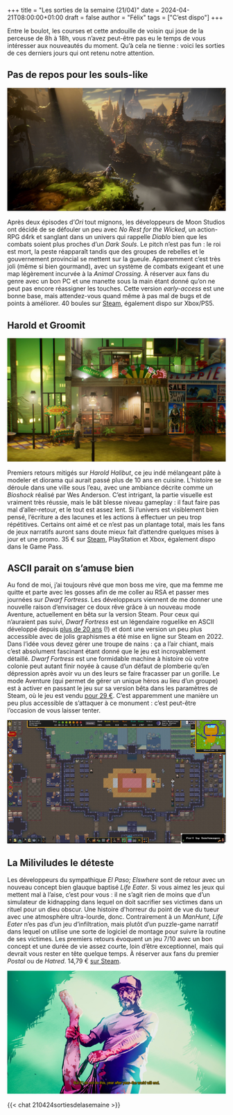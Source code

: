 +++
title = "Les sorties de la semaine (21/04)"
date = 2024-04-21T08:00:00+01:00
draft = false
author = "Félix"
tags = ["C’est dispo"]
+++ 
 
Entre le boulot, les courses et cette andouille de voisin qui joue de la perceuse de 8h à 18h, vous n’avez peut-être pas eu le temps de vous intéresser aux nouveautés du moment. Qu’à cela ne tienne : voici les sorties de ces derniers jours qui ont retenu notre attention.

## Pas de repos pour les souls-like

![Capture d’écran du jeu No rest for the wicked](nrftw.jpg "À l’attaque (de votre GPU)")

Après deux épisodes d’*Ori* tout mignons, les développeurs de Moon Studios ont décidé de se défouler un peu avec *No Rest for the Wicked*, un action-RPG d4rk et sanglant dans un univers qui rappelle *Diablo* bien que les combats soient plus proches d’un *Dark Souls*. Le pitch n’est pas fun : le roi est mort, la peste réapparaît tandis que des groupes de rebelles et le gouvernement provincial se mettent sur la gueule. Apparemment c’est très joli (même si bien gourmand), avec un système de combats exigeant et une map légèrement incurvée à la *Animal Crossing*. À réserver aux fans du genre avec un bon PC et une manette sous la main étant donné qu’on ne peut pas encore réassigner les touches. Cette version *early-access* est une bonne base, mais attendez-vous quand même à pas mal de bugs et de points à améliorer. 40 boules sur [Steam](https://store.steampowered.com/app/1371980/No_Rest_for_the_Wicked/), également dispo sur Xbox/PS5.

## Harold et Groomit

![Capture d’écran du jeu Harold Halibut](harold.jpg "Vous avez dit Rapture ?")

Premiers retours mitigés sur *Harold Halibut*, ce jeu indé mélangeant pâte à modeler et diorama qui aurait passé plus de 10 ans en cuisine. L’histoire se déroule dans une ville sous l’eau, avec une ambiance décrite comme un *Bioshock* réalisé par Wes Anderson. C’est intrigant, la partie visuelle est vraiment très réussie, mais le bât blesse niveau gameplay : il faut faire pas mal d’aller-retour, et le tout est assez lent. Si l’univers est visiblement bien pensé, l’écriture a des lacunes et les actions à effectuer un peu trop répétitives. Certains ont aimé et ce n’est pas un plantage total, mais les fans de jeux narratifs auront sans doute mieux fait d’attendre quelques mises à jour et une promo. 35 € sur [Steam](https://store.steampowered.com/app/924750/Harold_Halibut/), PlayStation et Xbox, également dispo dans le Game Pass.


## ASCII parait on s’amuse bien

Au fond de moi, j’ai toujours rêvé que mon boss me vire, que ma femme me quitte et parte avec les gosses afin de me coller au RSA et passer mes journées sur *Dwarf Fortress*. Les développeurs viennent de me donner une nouvelle raison d’envisager ce doux rêve grâce à un nouveau mode Aventure, actuellement en bêta sur la version Steam. Pour ceux qui n’auraient pas suivi, *Dwarf Fortress* est un légendaire roguelike en ASCII développé depuis [plus de 20 ans](https://fr.wikipedia.org/wiki/Slaves_to_Armok_II:_Dwarf_Fortress) (!) et dont une version un peu plus accessible avec de jolis graphismes a été mise en ligne sur Steam en 2022. Dans l’idée vous devez gérer une troupe de nains : ça a l’air chiant, mais c’est absolument fascinant étant donné que le jeu est incroyablement détaillé. *Dwarf Fortress* est une formidable machine à histoire où votre colonie peut autant finir noyée à cause d’un défaut de plomberie qu’en dépression après avoir vu un des leurs se faire fracasser par un gorille. Le mode Aventure (qui permet de gérer un unique héros au lieu d’un groupe) est à activer en passant le jeu sur sa version bêta dans les paramètres de Steam, où le jeu est vendu [pour 29 €](https://store.steampowered.com/app/975370/Dwarf_Fortress/). C’est apparemment une manière un peu plus accessible de s’attaquer à ce monument : c’est peut-être l’occasion de vous laisser tenter.

![Capture d’écran du jeu Dwarf Fortress](dwarffortress.jpg "Les graphismes sont un poil plus beau sur la version Steam. Un poil.")

## La Miliviludes le déteste

Les développeurs du sympathique *El Paso; Elswhere* sont de retour avec un nouveau concept bien glauque baptisé *Life Eater*. Si vous aimez les jeux qui mettent mal à l’aise, c’est pour vous : il ne s’agit rien de moins que d’un simulateur de kidnapping dans lequel on doit sacrifier ses victimes dans un rituel pour un dieu obscur. Une histoire d'horreur du point de vue du tueur avec une atmosphère ultra-lourde, donc. Contrairement à un *ManHunt*, *Life Eater* n’es pas d’un jeu d’infiltration, mais plutôt d’un puzzle-game narratif dans lequel on utilise une sorte de logiciel de montage pour suivre la routine de ses victimes. Les premiers retours évoquent un jeu 7/10 avec un bon concept et une durée de vie assez courte, loin d’être exceptionnel, mais qui devrait vous rester en tête quelque temps. À réserver aux fans du premier *Postal* ou de *Hatred*. 14,79 € [sur Steam](https://store.steampowered.com/app/2632930/Life_Eater/).

![Capture d’écran du jeu Life Eater](lifeeater.jpg "Légende de l’image")

{{< chat 210424sortiesdelasemaine >}} 
